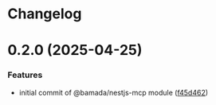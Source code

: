 # Changelog

# 0.2.0 (2025-04-25)


### Features

* initial commit of @bamada/nestjs-mcp module ([f45d462](https://github.com/bamada/nestjs-mcp/commit/f45d462e66dcf25fa87e837e936c65d55c667883))

